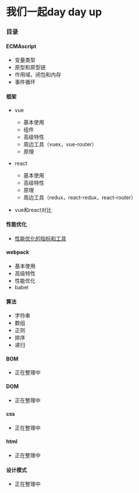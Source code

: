 # 我们一起day day up

### 目录

#### ECMAscript
- 变量类型
- 原型和原型链
- 作用域，闭包和内存
- 事件循环

#### 框架
- vue
    - 基本使用
    - 组件
    - 高级特性
    - 周边工具（vuex，vue-router）
    - 原理
    
- react
    - 基本使用
    - 高级特性
    - 原理
    - 周边工具（redux，react-redux，react-router）
    
- vue和react对比


#### 性能优化

- [性能优化的指标和工具](https://github.com/ljjYeah/day-day-up/tree/master/性能优化/性能优化的指标和工具.md)


#### webpack
- 基本使用
- 高级特性
- 性能优化
- babel

#### 算法
- 字符串
- 数组
- 正则
- 排序
- 递归

#### BOM
- 正在整理中

#### DOM
- 正在整理中

#### css
- 正在整理中

#### html
- 正在整理中

#### 设计模式
- 正在整理中

